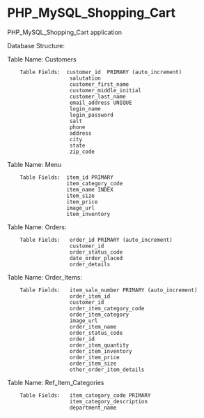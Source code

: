 # PHP_MySQL_Shopping_Cart
PHP_MySQL_Shopping_Cart application

Database Structure:


Table Name: Customers

        Table Fields:  customer_id  PRIMARY (auto_increment)
                        salutation
                        customer_first_name
                        customer_middle_initial
                        customer_last_name
                        email_address UNIQUE
                        login_name
                        login_password
                        salt
                        phone
                        address
                        city
                        state
                        zip_code
                        
Table Name: Menu

        Table Fields:  item_id PRIMARY
                       item_category_code
                       item_name INDEX
                       item_size
                       item_price
                       image_url
                       item_inventory
                       

Table Name: Orders:

        Table Fields:   order_id PRIMARY (auto_increment)
                        customer_id
                        order_status_code
                        date_order_placed
                        order_details
                    

Table Name: Order_Items:

        Table Fields:   item_sale_number PRIMARY (auto_increment)
                        order_item_id
                        customer_id
                        order_item_category_code
                        order_item_category
                        image_url
                        order_item_name
                        order_status_code
                        order_id
                        order_item_quantity
                        order_item_inventory
                        order_item_price
                        order_item_size
                        other_order_item_details
                        
Table Name:  Ref_Item_Categories

        Table Fields:   item_category_code PRIMARY
                        item_category_description
                        department_name
                        

